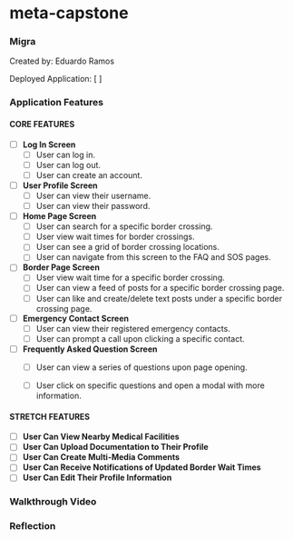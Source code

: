 # meta-capstone

### Migra

Created by: Eduardo Ramos

Deployed Application: [ ]

### Application Features

#### CORE FEATURES

- [ ] **Log In Screen**
  - [ ] User can log in.
  - [ ] User can log out. 
  - [ ] User can create an account.
- [ ] **User Profile Screen**
  - [ ] User can view their username.
  - [ ] User can view their password. 
- [ ] **Home Page Screen**
  - [ ] User can search for a specific border crossing.
  - [ ] User view wait times for border crossings.
  - [ ] User can see a grid of border crossing locations.
  - [ ] User can navigate from this screen to the FAQ and SOS pages.
- [ ] **Border Page Screen**
  - [ ] User view wait time for a specific border crossing.
  - [ ] User can view a feed of posts for a specific border crossing page.
  - [ ] User can like and create/delete text posts under a specific border crossing page.
- [ ] **Emergency Contact Screen**
  - [ ] User can view their registered emergency contacts.
  - [ ] User can prompt a call upon clicking a specific contact.
- [ ] **Frequently Asked Question Screen**
  - [ ] User can view a series of questions upon page opening.
  - [ ] User click on specific questions and open a modal with more information.


#### STRETCH FEATURES

- [ ] **User Can View Nearby Medical Facilities**
- [ ] **User Can Upload Documentation to Their Profile**
- [ ] **User Can Create Multi-Media Comments**
- [ ] **User Can Receive Notifications of Updated Border Wait Times**
- [ ] **User Can Edit Their Profile Information**

### Walkthrough Video


### Reflection